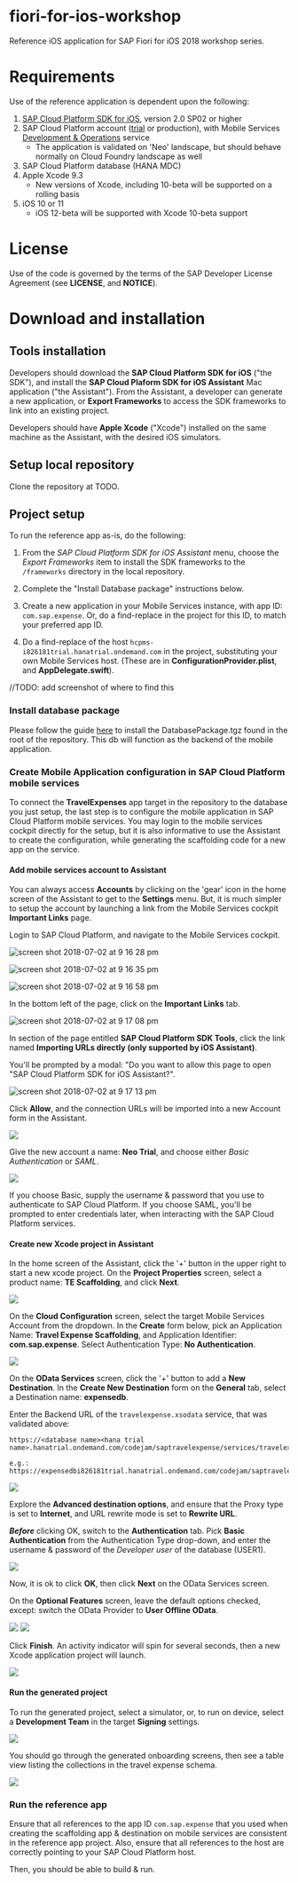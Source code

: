 # fiori-for-ios-workshop
Reference iOS application for SAP Fiori for iOS 2018 workshop series.

# Requirements
Use of the reference application is dependent upon the following:
 
 1. [SAP Cloud Platform SDK for iOS](https://www.sap.com/developer/trials-downloads/additional-downloads/sap-cloud-platform-sdk-for-ios-14485.html), version 2.0 SP02 or higher
 2. SAP Cloud Platform account ([trial](https://account.hanatrial.ondemand.com/cockpit#/home/trialhome) or production), with Mobile Services [Development & Operations](https://account.hanatrial.ondemand.com/cockpit#/home/service/mobileplatform2/overview) service
     - The application is validated on 'Neo' landscape, but should behave normally on Cloud Foundry landscape as well
 3. SAP Cloud Platform database (HANA MDC)
 4. Apple Xcode 9.3 
     - New versions of Xcode, including 10-beta will be supported on a rolling basis
 5. iOS 10 or 11
     - iOS 12-beta will be supported with Xcode 10-beta support

# License
Use of the code is governed by the terms of the SAP Developer License Agreement (see **LICENSE**, and **NOTICE**).

# Download and installation

## Tools installation
Developers should download the **SAP Cloud Platform SDK for iOS** ("the SDK"), and install the **SAP Cloud Plaform SDK for iOS Assistant** Mac application ("the Assistant").  From the Assistant, a developer can generate a new application, or **Export Frameworks** to access the SDK frameworks to link into an existing project.

Developers should have **Apple Xcode** ("Xcode") installed on the same machine as the Assistant, with the desired iOS simulators.

## Setup local repository
Clone the repository at TODO.

## Project setup
To run the reference app as-is, do the following:

 1. From the *SAP Cloud Platform SDK for iOS Assistant* menu, choose the *Export Frameworks* item to install the SDK frameworks to the `/frameworks` directory in the local repository.  
 
 2. Complete the "Install Database package" instructions below.

 3.  Create a new application in your Mobile Services instance, with app ID:  `com.sap.expense`.  Or, do a find-replace in the project for this ID, to match your preferred app ID.

 4. Do a find-replace of the host `hcpms-i826181trial.hanatrial.ondemand.com` in the project, substituting your own Mobile Services host.  (These are in **ConfigurationProvider.plist**, and **AppDelegate.swift**).

 //TODO: add screenshot of where to find this


### Install database package
Please follow the guide [here](https://github.com/SAP/fiori-for-ios-workshop/wiki/Install-Database-Package) to install the DatabasePackage.tgz found in the root of the repository.  This db will function as the backend of the mobile application.

### Create Mobile Application configuration in SAP Cloud Platform mobile services

To connect the **TravelExpenses** app target in the repository to the database you just setup, the last step is to configure the mobile application in SAP Cloud Platform mobile services.  You may login to the mobile services cockpit directly for the setup, but it is also informative to use the Assistant to create the configuration, while generating the scaffolding code for a new app on the service.

#### Add mobile services account to Assistant

You can always access **Accounts** by clicking on the 'gear' icon in the home screen of the Assistant to get to the **Settings** menu.  But, it is much simpler to setup the account by launching a link from the Mobile Services cockpit **Important Links** page.   

Login to SAP Cloud Platform, and navigate to the Mobile Services cockpit.  

![screen shot 2018-07-02 at 9 16 28 pm](https://user-images.githubusercontent.com/377404/42200041-69758664-7e46-11e8-9df3-ef2235aa1da7.png)

![screen shot 2018-07-02 at 9 16 35 pm](https://user-images.githubusercontent.com/377404/42200063-7d63ae76-7e46-11e8-82f5-4062f264c689.png)

![screen shot 2018-07-02 at 9 16 58 pm](https://user-images.githubusercontent.com/377404/42200064-7d7f02d4-7e46-11e8-9303-1c2818decaa8.png)

In the bottom left of the page, click on the **Important Links** tab.  

![screen shot 2018-07-02 at 9 17 08 pm](https://user-images.githubusercontent.com/377404/42200065-7d9832a4-7e46-11e8-9869-b5cf6d362bf7.png)

In section of the page entitled **SAP Cloud Platform SDK Tools**, click the link named **Importing URLs directly (only supported by iOS Assistant)**.  

You'll be prompted by a modal: "Do you want to allow this page to open "SAP Cloud Platform SDK for iOS Assistant?". 

![screen shot 2018-07-02 at 9 17 13 pm](https://user-images.githubusercontent.com/377404/42200066-7db1476c-7e46-11e8-8a57-ba52c8424e5b.png)

Click **Allow**, and the connection URLs will be imported into a new Account form in the Assistant.  

![](https://user-images.githubusercontent.com/377404/42200219-1259c97a-7e47-11e8-973e-e81c8dac3983.png)

Give the new account a name:  **Neo Trial**, and choose either *Basic Authentication* or *SAML*. 

![](https://user-images.githubusercontent.com/377404/42200220-127571ac-7e47-11e8-8bc5-4c38e7717b05.png)

If you choose Basic, supply the username & password that you use to authenticate to SAP Cloud Platform.  If you choose SAML, you'll be prompted to enter credentials later, when interacting with the SAP Cloud Platform services.

#### Create new Xcode project in Assistant

In the home screen of the Assistant, click the '+' button in the upper right to start a new xcode project.  On the **Project Properties** screen, select a product name:  **TE Scaffolding**, and click **Next**.

![](https://user-images.githubusercontent.com/377404/42200222-12a9464e-7e47-11e8-8d72-185717f56732.png)

On the **Cloud Configuration** screen, select the target Mobile Services Account from the dropdown.  In the **Create** form below, pick an Application Name: **Travel Expense Scaffolding**, and Application Identifier:  **com.sap.expense**.  Select Authentication Type:  **No Authentication**.

![](https://user-images.githubusercontent.com/377404/42200230-1386feee-7e47-11e8-9f4b-7f2efcbcca6e.png)

On the **OData Services** screen, click the '+' button to add a **New Destination**.  In the **Create New Destination** form on the **General** tab, select a Destination name:  **expensedb**. 

Enter the Backend URL of the `travelexpense.xsodata` service, that was validated above:  

    https://<database name><hana trial name>.hanatrial.ondemand.com/codejam/saptravelexpense/services/travelexpense.xsodata/

    e.g.:
    https://expensedbi826181trial.hanatrial.ondemand.com/codejam/saptravelexpense/services/travelexpense.xsodata/


![](https://user-images.githubusercontent.com/377404/42200224-12dc4daa-7e47-11e8-8faf-3b04bdc4b42c.png)

Explore the **Advanced destination options**, and ensure that the Proxy type is set to **Internet**, and URL rewrite mode is set to **Rewrite URL**.

***Before*** clicking OK, switch to the **Authentication** tab.  Pick **Basic Authentication** from the Authentication Type drop-down, and enter the username & password of the *Developer user* of the database (USER1).  

![](https://user-images.githubusercontent.com/377404/42200225-12f3c278-7e47-11e8-8f05-a7b3d77cbdd4.png)

Now, it is ok to click **OK**, then click **Next** on the OData Services screen.

On the **Optional Features** screen, leave the default options checked, except:  switch the OData Provider to **User Offline OData**.

![](https://user-images.githubusercontent.com/377404/42200226-1310909c-7e47-11e8-8cbf-536becc09fac.png)
![](https://user-images.githubusercontent.com/377404/42200227-133027cc-7e47-11e8-94ad-5a3a6dfa520b.png)

Click **Finish**.  An activity indicator will spin for several seconds, then a new Xcode application project will launch.

![](https://user-images.githubusercontent.com/377404/42200228-1348f112-7e47-11e8-96b5-bc05179f8421.png)

#### Run the generated project

To run the generated project, select a simulator, or, to run on device, select a **Development Team** in the target **Signing** settings.

![](https://user-images.githubusercontent.com/377404/42200381-d0978256-7e47-11e8-8106-23864ffb15ca.png)

You should go through the generated onboarding screens, then see a table view listing the collections in the travel expense schema.

![](https://user-images.githubusercontent.com/377404/42200447-1dc68fcc-7e48-11e8-9151-33090acf4716.png)

### Run the reference app

Ensure that all references to the app ID `com.sap.expense` that you used when creating the scaffolding app & destination on mobile services are consistent in the reference app project.  Also, ensure that all references to the host are correctly pointing to your SAP Cloud Platform host.

Then, you should be able to build & run.
